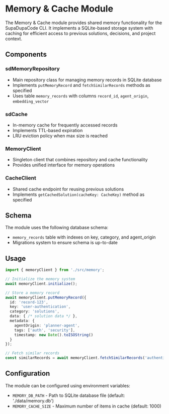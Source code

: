 # Memory & Cache Module

The Memory & Cache module provides shared memory functionality for the SupaDupaCode CLI. It implements a SQLite-based storage system with caching for efficient access to previous solutions, decisions, and project context.

## Components

### sdMemoryRepository
- Main repository class for managing memory records in SQLite database
- Implements `putMemoryRecord` and `fetchSimilarRecords` methods as specified
- Uses table `memory_records` with columns `record_id`, `agent_origin`, `embedding_vector`

### sdCache
- In-memory cache for frequently accessed records
- Implements TTL-based expiration
- LRU eviction policy when max size is reached

### MemoryClient
- Singleton client that combines repository and cache functionality
- Provides unified interface for memory operations

### CacheClient
- Shared cache endpoint for reusing previous solutions
- Implements `getCachedSolution(cacheKey: CacheKey)` method as specified

## Schema

The module uses the following database schema:
- `memory_records` table with indexes on key, category, and agent_origin
- Migrations system to ensure schema is up-to-date

## Usage

```typescript
import { memoryClient } from './src/memory';

// Initialize the memory system
await memoryClient.initialize();

// Store a memory record
await memoryClient.putMemoryRecord({
  id: 'record-123',
  key: 'user-authentication',
  category: 'solutions',
  data: { /* solution data */ },
  metadata: {
    agentOrigin: 'planner-agent',
    tags: ['auth', 'security'],
    timestamp: new Date().toISOString()
  }
});

// Fetch similar records
const similarRecords = await memoryClient.fetchSimilarRecords('authentication');
```

## Configuration

The module can be configured using environment variables:
- `MEMORY_DB_PATH` - Path to SQLite database file (default: './data/memory.db')
- `MEMORY_CACHE_SIZE` - Maximum number of items in cache (default: 1000)